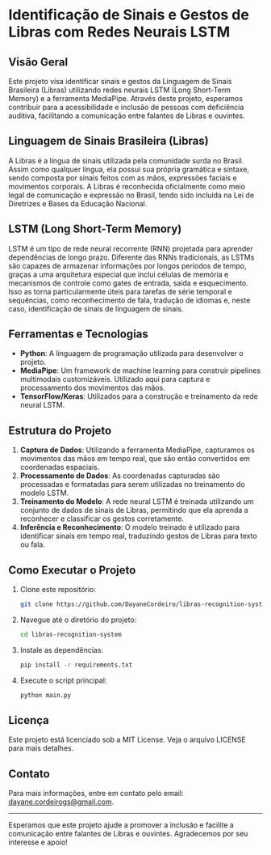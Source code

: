 # Identificação de Sinais e Gestos de Libras com Redes Neurais LSTM

## Visão Geral

Este projeto visa identificar sinais e gestos da Linguagem de Sinais Brasileira (Libras) utilizando redes neurais LSTM (Long Short-Term Memory) e a ferramenta MediaPipe. Através deste projeto, esperamos contribuir para a acessibilidade e inclusão de pessoas com deficiência auditiva, facilitando a comunicação entre falantes de Libras e ouvintes.

## Linguagem de Sinais Brasileira (Libras)

A Libras é a língua de sinais utilizada pela comunidade surda no Brasil. Assim como qualquer língua, ela possui sua própria gramática e sintaxe, sendo composta por sinais feitos com as mãos, expressões faciais e movimentos corporais. A Libras é reconhecida oficialmente como meio legal de comunicação e expressão no Brasil, tendo sido incluída na Lei de Diretrizes e Bases da Educação Nacional.

## LSTM (Long Short-Term Memory)

LSTM é um tipo de rede neural recorrente (RNN) projetada para aprender dependências de longo prazo. Diferente das RNNs tradicionais, as LSTMs são capazes de armazenar informações por longos períodos de tempo, graças a uma arquitetura especial que inclui células de memória e mecanismos de controle como gates de entrada, saída e esquecimento. Isso as torna particularmente úteis para tarefas de série temporal e sequências, como reconhecimento de fala, tradução de idiomas e, neste caso, identificação de sinais de linguagem de sinais.

## Ferramentas e Tecnologias

- **Python**: A linguagem de programação utilizada para desenvolver o projeto.
- **MediaPipe**: Um framework de machine learning para construir pipelines multimodais customizáveis. Utilizado aqui para captura e processamento dos movimentos das mãos.
- **TensorFlow/Keras**: Utilizados para a construção e treinamento da rede neural LSTM.

## Estrutura do Projeto

1. **Captura de Dados**: Utilizando a ferramenta MediaPipe, capturamos os movimentos das mãos em tempo real, que são então convertidos em coordenadas espaciais.
2. **Processamento de Dados**: As coordenadas capturadas são processadas e formatadas para serem utilizadas no treinamento do modelo LSTM.
3. **Treinamento do Modelo**: A rede neural LSTM é treinada utilizando um conjunto de dados de sinais de Libras, permitindo que ela aprenda a reconhecer e classificar os gestos corretamente.
4. **Inferência e Reconhecimento**: O modelo treinado é utilizado para identificar sinais em tempo real, traduzindo gestos de Libras para texto ou fala.

## Como Executar o Projeto

1. Clone este repositório:
   ```bash
   git clone https://github.com/DayaneCordeiro/libras-recognition-system.git
   ```
2. Navegue até o diretório do projeto:
   ```bash
   cd libras-recognition-system
   ```
3. Instale as dependências:
   ```bash
   pip install -r requirements.txt
   ```
4. Execute o script principal:
   ```bash
   python main.py
   ```

## Licença

Este projeto está licenciado sob a MIT License. Veja o arquivo LICENSE para mais detalhes.

## Contato

Para mais informações, entre em contato pelo email: [dayane.cordeirogs@gmail.com](mailto:dayane.cordeirogs@gmail.com).

---

Esperamos que este projeto ajude a promover a inclusão e facilite a comunicação entre falantes de Libras e ouvintes. Agradecemos por seu interesse e apoio!
